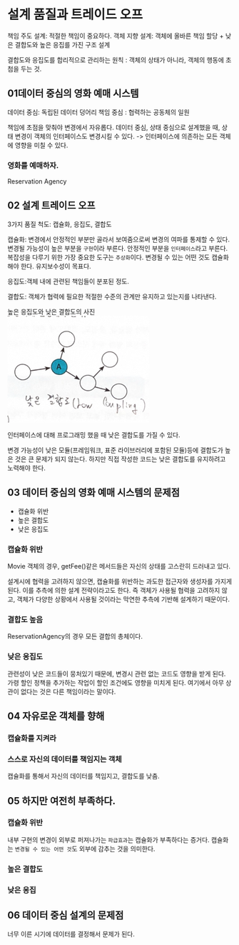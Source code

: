 # 설계 품질과 트레이드 오프

책임 주도 설계: 적절한 책임이 중요하다.
객체 지향 설계: 객체에 올바른 책임 할당 + 낮은 결합도와 높은 응집를 가진 구조 설계

결합도와 응집도를 합리적으로 관리하는 원칙 : 객체의 상태가 아니라, 객체의 행동에 초첨을 두는 것.

## 01데이터 중심의 영화 예매 시스템
데이터 중심: 독립된 데이터 덩어리
책임 중심 : 협력하는 공동체의 일원

책임에 초점을 맞춰야 변경에서 자유롭다.
데이터 중심, 상태 중심으로 설계했을 때, 상태 변경이 객체의 인터페이스도 변경시킬 수 있다. -> 인터페이스에 의존하는 모든 객체에 영향을 미칠 수 있다.

### 영화를 예매하자.
Reservation Agency

## 02 설계 트레이드 오프
3가지 품질 척도: 캡슐화, 응집도, 결합도

캡슐화: 변경에서 안정적인 부분만 골라서 보여줌으로써 변경의 여파를 통제할 수 있다.
변경될 가능성이 높은 부분을 `구현`이라 부른다. 안정적인 부분을 `인터페이스`라고 부른다.
복잡성을 다루기 위한 가장 중요한 도구는 `추상화`이다.
변경될 수 있는 어떤 것도 캡슐화 해야 한다.
유지보수성이 목표다. 

응집도:객체 내에 관련된 책임들이 분포된 정도.

결합도: 객체가 협력에 필요한 적절한 수준의 관계만 유지하고 있는지를 나타낸다.

높은 응집도와 낮은 결합도의 사진
![img.png](img.png)

인터페이스에 대해 프로그래밍 했을 때 낮은 결합도를 가질 수 있다.

변경 가능성이 낮은 모듈(프레임워크, 표준 라이브러리에 포함된 모듈)등에 결합도가 높은 것은 큰 문제가 되지 않는다.
하지만 직접 작성한 코드는 낮은 결합도를 유지하려고 노력해야 한다.

## 03 데이터 중심의 영화 예매 시스템의 문제점
- 캡슐화 위반
- 높은 결합도
- 낮은 응집도

### 캡슐화 위반
Movie 객체의 경우, getFee()같은 메서드들은 자신의 상태를 고스란히 드러내고 있다.

설계시에 협력을 고려하지 않으면, 캡슐화를 위반하는 과도한 접근자와 생성자를 가지게 된다.
이를 추측에 의한 설계 전략이라고도 한다. 즉 객체가 사용될 협력을 고려하지 않고, 객체가 다양한 상황에서 사용될 것이라는 막연한 추측에 기반해 설계하기 때문이다.


### 결합도 높음
ReservationAgency의 경우 모든 결합의 총체이다.

### 낮은 응집도
관련성이 낮은 코드들이 뭉처있기 때문에, 변경시 관련 없는 코드도 영향을 받게 된다.
가령 할인 정책을 추가하는 작업이 할인 조건에도 영향을 미치게 된다.
여기에서 아무 상관이 없다는 것은 다른 책임이라는 말이다.

## 04 자유로운 객체를 향해
### 캡슐화를 지켜라

### 스스로 자신의 데이터를 책임지는 객체
캡슐화를 통해서 자신의 데이터를 책임지고, 결합도를 낮춤.

## 05 하지만 여전히 부족하다.
### 캡슐화 위반
내부 구현의 변경이 외부로 퍼져나가는 `파급효과`는 캡슐화가 부족하다는 증거다.
캡슐화는 `변경될 수 있는 어떤 것`도 외부에 감추는 것을 의미한다.

### 높은 결합도

### 낮은 응집

## 06 데이터 중심 설계의 문제점
너무 이른 시기에 데이터를 결정해서 문제가 된다. 
